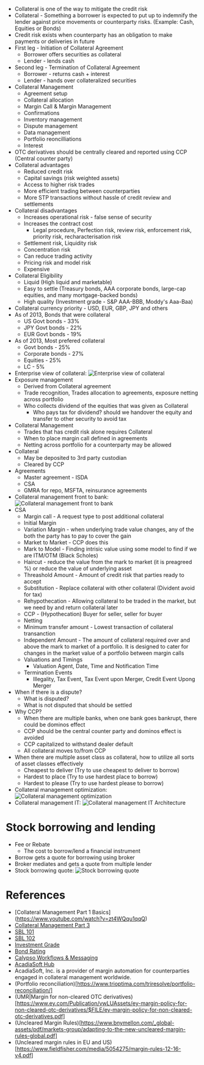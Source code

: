 * Collateral is one of the way to mitigate the credit risk
* Collateral - Something a borrower is expected to put up to indemnify the lender against price movements or counterparty risks. (Example: Cash, Equities or Bonds)
* Credit risk exists when counterparty has an obligation to make payments or deliveries in future
* First leg - Initiation of Collateral Agreement
	* Borrower offers securities as collateral
	* Lender - lends cash
* Second leg - Termination of Collateral Agreement
	* Borrower - returns cash + interest
	* Lender - hands over collateralized securities
* Collateral Management
  * Agreement setup
  * Collateral allocation
  * Margin Call & Margin Management
  * Confirmations
  * Inventory management
  * Dispute management
  * Data management
  * Portfolio reoncilliations
  * Interest
* OTC derivatives should be centrally cleared and reported using CCP (Central counter party)
* Collateral advantages
  * Reduced credit risk
  * Capital savings (risk weighted assets)
  * Access to higher risk trades
  * More efficient trading between counterparties
  * More STP transactions without hassle of credit review and settlements
* Collateral disadvantages
  * Increases operational risk - false sense of security
  * Increases the contract cost
    * Legal procedure, Perfection risk, review risk, enforcement risk, priority risk, recharacterisation risk
  * Settlement risk, Liquidity risk
  * Concentration risk
  * Can reduce trading activity
  * Pricing risk and model risk
  * Expensive  
* Collateral Eligibility
  * Liquid (High liquid and marketable)
  * Easy to settle (Treasury bonds, AAA corporate bonds, large-cap equities, and many mortgage-backed bonds)
  * High quality (Investment grade - S&P AAA-BBB, Moddy's Aaa-Baa)
* Collateral currency priority - USD, EUR, GBP, JPY and others
* As of 2013, Bonds that were collateral
  * US Govt bonds - 33%  
  * JPY Govt bonds - 22%  
  * EUR Govt bonds - 19%  
* As of 2013, Most prefered collateral
  * Govt bonds - 25%
  * Corporate bonds - 27%
  * Equities - 25%
  * LC - 5%
* Enterprise view of collateral: ![Enterprise view of collateral][ev]
* Exposure management
  * Derived from Collateral agreement
  * Trade recognition, Trades allocation to agreements, exposure netting across portfolio
  * Who collects dividend of the equities that was given as Collateral
    * Who pays tax for dividend? should we handover the equity and transfer to other security to avoid tax
* Collateral Management
  * Trades that has credit risk alone requires Collateral
  * When to place margin call defined in agreements
  * Netting across portfolio for a counterparty may be allowed
* Collateral
  * May be deposited to 3rd party custodian
  * Cleared by CCP 
* Agreements  
  * Master agreement - ISDA 
  * CSA
  * GMRA for repo, MSFTA, reinsurance agreements 
* Collateral management front to bank: ![Collateral management front to bank][cmf2b]
* CSA
  * Margin call - A request type to post additional collateral 
  * Initial Margin 
  * Variation Margin -  when underlying trade value changes, any of the both the party has to pay to cover the gain
  * Market to Market - CCP does this
  * Mark to Model - Finding intrisic value using some model to find if we are ITM/OTM (Black Scholes)
  * Haircut - reduce the value from the mark to market (it is preagreed %) or reduce the value of underlying asset
  * Threashold Amount - Amount of credit risk that parties ready to accept
  * Substitution - Replace collateral with other collateral (Divident avoid for tax)
  * Rehypothecation - Allowing collateral to be traded in the market, but we need by and return collateral later
  * CCP - (Hypothecation) Buyer for seller, seller for buyer
  * Netting
  * Minimum transfer amount - Lowest transaction of collateral transanction
  * Independent Amount - The amount of collateral required over and above the mark to market of a portfolio. It is designed to cater for changes in the market value of a portfolio between margin calls
  * Valuations and Timings
    * Valuation Agent, Date, Time and Notification Time
  * Termination Events
    * Illegality, Tax Event, Tax Event upon Merger, Credit Event Upong Merger
* When if there is a dispute?
  * What is disputed?
  * What is not disputed that should be settled  
* Why CCP?
  * When there are multiple banks, when one bank goes bankrupt, there could be dominos effect
  * CCP should be the central counter party and dominos effect is avoided
  * CCP capitalized to withstand dealer default
  * All collateral moves to/from CCP
* When there are multiple asset class as collateral, how to utilize all sorts of asset classes effectively
  * Cheapest to deliver (Try to use cheapest to deliver to borrow)
  * Hardest to place (Try to use hardest place to borrow)   
  * Hardest to please (Try to use hardest please to borrow)
* Collateral management optimization: ![Collateral management optimization][cmo]
* Collateral management IT: ![Collateral management IT Architecture][cmit]



# Stock borrowing and lending
* Fee or Rebate
  * The cost to borrow/lend a financial instrument
* Borrow gets a quote for borrowing using broker
* Broker mediates and gets a quote from multiple lender
* Stock borrowing quote: ![Stock borrowing quote][sblq]


     
[ev]: img/EnterpriseCM.PNG "Enterprise View"  
[cmf2b]: img/CMF2B.PNG "Collateral Management Front to Bank"
[cmo]: img/CollateralOptimization.PNG "Collateral Optimization"
[cmit]: img/CMIT.PNG "Collateral IT Architecture"  
[sblq]: img/SBL_Quote.PNG "Stock borrowing"  

# References
* [Collateral Management Part 1 Basics] (https://www.youtube.com/watch?v=zt4WQqu1qqQ)
* [Collateral Management Part 3](https://www.youtube.com/watch?v=MmSVQjQQFgA)
* [SBL 101](https://www.youtube.com/watch?v=OAPOqh3v1Ak)
* [SBL 102](https://www.youtube.com/watch?v=tKvATCGFlY0)
* [Investment Grade](https://www.google.com/search?tbm=isch&q=investment+grade)
* [Bond Rating](https://www.google.com/search?tbm=isch&q=bond+rating)
* [Calypso Workflows & Messaging](http://www2.calypso.com/Portals/0/Documents/Brochures/Calypso-Collateral-Management.pdf)
* [AcadiaSoft Hub](http://www.acadiasoft.com/wp-content/uploads/2017/04/Protocoll-Fact-Sheet-Final.pdf)
* AcadiaSoft, Inc. is a provider of margin automation for counterparties engaged in collateral management worldwide.
* (Portfolio reconciliation)[https://www.trioptima.com/triresolve/portfolio-reconciliation/]
* (UMR|Margin for non-cleared OTC derivatives)[https://www.ey.com/Publication/vwLUAssets/ey-margin-policy-for-non-cleared-otc-derivatives/$FILE/ey-margin-policy-for-non-cleared-otc-derivatives.pdf]
* (Uncleared Margin Rules)[https://www.bnymellon.com/_global-assets/pdf/markets-group/adapting-to-the-new-uncleared-margin-rules-global.pdf]
* (Uncleared margin rules in EU and US)[https://www.fieldfisher.com/media/5054275/margin-rules-12-16-v4.pdf]